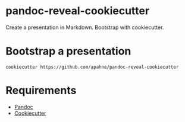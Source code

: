 # pandoc-reveal-cookiecutter

Create a presentation in Markdown. Bootstrap with cookiecutter.


# Bootstrap a presentation

```
cookiecutter https://github.com/apahne/pandoc-reveal-cookiecutter
```

# Requirements

* [Pandoc](https://pandoc.org/)
* [Cookiecutter](https://github.com/cookiecutter/cookiecutter)

